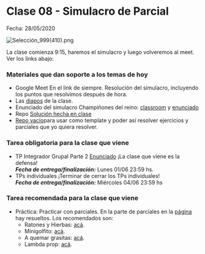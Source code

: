 # Clase 08 - Simulacro de Parcial

Fecha: 28/05/2020

![Selección_999(410).png](./assets/Selección_999(410).png)

La clase comienza 9:15, haremos el simulacro y luego volveremos al meet. Ver los links abajo:

### Materiales que dan soporte a los temas de hoy

* Google Meet En el link de siempre. Resolución del simulacro, incluyendo los puntos que resolvimos después de hora.
* Las [diapos](https://docs.google.com/presentation/d/e/2PACX-1vRIFcBgcbaXl8hqexO2SLXcG1MeniHk7AAKqr2d2o1NUP1h3IktozCzOVkF4nafk_nJ_iNBoeWXuDHy/pub?start=false&loop=false&delayms=3000) de la clase.
* Enunciado del simulacro   Champiñones del reino: [classroom](https://classroom.github.com/a/rF2Tz3_2) y [enunciado](https://docs.google.com/document/d/1SMsef-BgV505dZvAsJu7D8BIk5k_c07p9SMdGbkwlqc/edit)
* Repo [Solución hecha en clase](https://github.com/pdepjm/2020-f-simulacro-champiniones-solucion)
* [Repo vacío](https://github.com/pdepjm/2020-f-proyectoVacio)para usar como template y poder así resolver ejercicios y parciales que yo quiera resolver.

### Tarea obligatoria para la clase que viene 

* TP Integrador Grupal Parte 2	[Enunciado](https://docs.google.com/document/d/1ypLCe0HjqNgGYXGSkiFIXQZWFaxmNxal5MmttKApcuw/edit#) ¡La clase que viene es la defensa!  
***Fecha de entrega/finalización:*** Lunes 01/06 23:59 hs.
* TPs individuales	¡Terminar de cerrar los TPs individuales!  
***Fecha de entrega/finalización:*** Miércoles 04/06 23:59 hs 

### Tarea recomendada para la clase que viene

* Práctica: Practicar con parciales. En la parte de parciales en la [página](https://www.pdep.com.ar/material/parciales) hay resueltos.  Los recomendados son:
  * Ratones y Hierbas: [acá](https://docs.google.com/document/d/1Bishi92f5euhpSBD-epQznFdteW6SDD8IQpL-U_Q1I8/edit#). 
  * Minigolfito: [acá](https://docs.google.com/document/d/1LeWBI6pg_7uNFN_yzS2DVuVHvD0M6PTlG1yK0lCvQVE/edit).
  * A quemar grasitas: [acá](https://docs.google.com/document/d/1P5BDit1BNOG3AJu3Y0WhRAe4JR_B_zuXsjfdXvZ4uxw/edit).
  * Lambda prop: [acá](https://docs.google.com/document/d/1Gc-ot4AStIaGePl-q2V1KJBhpiXL0ye6pWvLki4vWZg/edit).